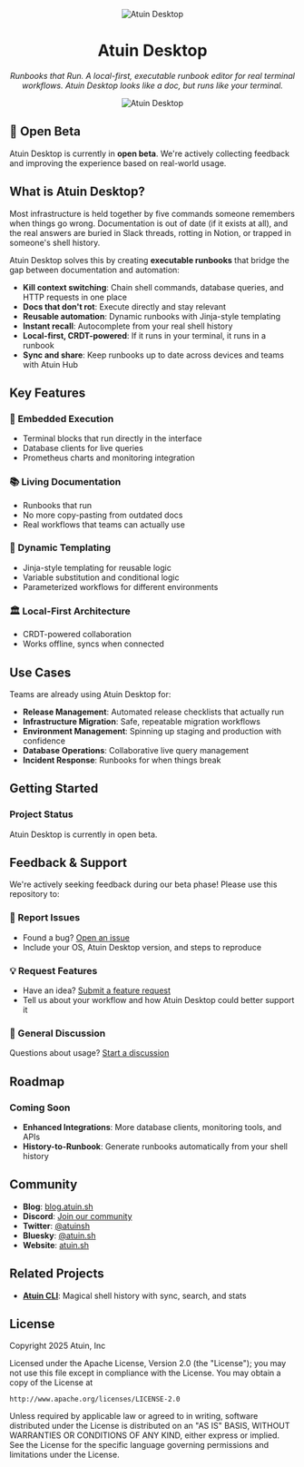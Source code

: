 <p align="center">
 <picture>
  <source media="(prefers-color-scheme: dark)" srcset="https://github.com/atuinsh/atuin/assets/53315310/13216a1d-1ac0-4c99-b0eb-d88290fe0efd">
  <img alt="Atuin Desktop" src="https://github.com/atuinsh/atuin/assets/53315310/08bc86d4-a781-4aaa-8d7e-478ae6bcd129">
</picture>
</p>

<h1 align="center">Atuin Desktop</h1>

<p align="center">
  <em>Runbooks that Run. A local-first, executable runbook editor for real terminal workflows. Atuin Desktop looks like a doc, but runs like your terminal.</em>
</p>



<p align="center">
 <picture>
  <source media="(prefers-color-scheme: dark)" srcset="https://man.atuin.sh/images/atuin-desktop-ss-dark.png">
  <img alt="Atuin Desktop" src="https://man.atuin.sh/images/atuin-desktop-ss-light.png">
</picture>
</p>

## 🚀 Open Beta

Atuin Desktop is currently in **open beta**. We're actively collecting feedback and improving the experience based on real-world usage.

## What is Atuin Desktop?

Most infrastructure is held together by five commands someone remembers when things go wrong. Documentation is out of date (if it exists at all), and the real answers are buried in Slack threads, rotting in Notion, or trapped in someone's shell history.

Atuin Desktop solves this by creating **executable runbooks** that bridge the gap between documentation and automation:

- **Kill context switching**: Chain shell commands, database queries, and HTTP requests in one place
- **Docs that don't rot**: Execute directly and stay relevant
- **Reusable automation**: Dynamic runbooks with Jinja-style templating  
- **Instant recall**: Autocomplete from your real shell history
- **Local-first, CRDT-powered**: If it runs in your terminal, it runs in a runbook
- **Sync and share**: Keep runbooks up to date across devices and teams with Atuin Hub

## Key Features

### 🔧 Embedded Execution
- Terminal blocks that run directly in the interface
- Database clients for live queries
- Prometheus charts and monitoring integration

### 📚 Living Documentation
- Runbooks that run
- No more copy-pasting from outdated docs
- Real workflows that teams can actually use

### 🔄 Dynamic Templating
- Jinja-style templating for reusable logic
- Variable substitution and conditional logic
- Parameterized workflows for different environments

### 🏛️ Local-First Architecture
- CRDT-powered collaboration
- Works offline, syncs when connected

## Use Cases

Teams are already using Atuin Desktop for:

- **Release Management**: Automated release checklists that actually run
- **Infrastructure Migration**: Safe, repeatable migration workflows
- **Environment Management**: Spinning up staging and production with confidence
- **Database Operations**: Collaborative live query management
- **Incident Response**: Runbooks for when things break

## Getting Started

### Project Status

Atuin Desktop is currently in open beta.

## Feedback & Support

We're actively seeking feedback during our beta phase! Please use this repository to:

### 🐛 Report Issues

- Found a bug? [Open an issue](../../issues/new?template=bug_report.md)
- Include your OS, Atuin Desktop version, and steps to reproduce

### 💡 Request Features  

- Have an idea? [Submit a feature request](../../issues/new?template=feature_request.md)
- Tell us about your workflow and how Atuin Desktop could better support it

### 💬 General Discussion

Questions about usage? [Start a discussion](https://forum.atuin.sh)

## Roadmap

### Coming Soon

- **Enhanced Integrations**: More database clients, monitoring tools, and APIs
- **History-to-Runbook**: Generate runbooks automatically from your shell history

## Community

- **Blog**: [blog.atuin.sh](https://blog.atuin.sh)
- **Discord**: [Join our community](https://discord.gg/Fq8bJSKPHh)
- **Twitter**: [@atuinsh](https://twitter.com/atuinsh)
- **Bluesky**: [@atuin.sh](https://bsky.app/profile/atuin.sh)
- **Website**: [atuin.sh](https://atuin.sh)

## Related Projects

- **[Atuin CLI](https://github.com/atuinsh/atuin)**: Magical shell history with sync, search, and stats

## License

Copyright 2025 Atuin, Inc

Licensed under the Apache License, Version 2.0 (the "License");
you may not use this file except in compliance with the License.
You may obtain a copy of the License at

    http://www.apache.org/licenses/LICENSE-2.0

Unless required by applicable law or agreed to in writing, software
distributed under the License is distributed on an "AS IS" BASIS,
WITHOUT WARRANTIES OR CONDITIONS OF ANY KIND, either express or implied.
See the License for the specific language governing permissions and
limitations under the License.
